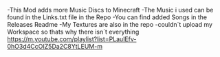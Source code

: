 -This Mod adds more Music Discs to Minecraft
-The Music i used can be found in the Links.txt file in the Repo
-You can find added Songs in the Releases Readme
-My Textures are also in the repo
-couldn´t upload my Workspace so thats why there isn´t everything
https://m.youtube.com/playlist?list=PLaulEfv-0hO3d4CcOIZ5Da2C8YtLEUM-m
